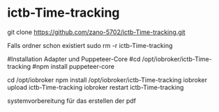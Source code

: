 # ictb-Time-tracking
git clone https://github.com/zano-5702/ictb-Time-tracking.git

Falls ordner schon existiert sudo rm -r ictb-Time-tracking

#Installation Adapter und Puppeteer-Core
#cd /opt/iobroker/ictb-Time-tracking
#npm install puppeteer-core

cd /opt/iobroker
npm install /opt/iobroker/ictb-Time-tracking
iobroker upload ictb-Time-tracking
iobroker restart ictb-Time-tracking


systemvorbereitung für das erstellen der pdf
